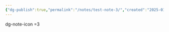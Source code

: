 ```yaml
---
{"dg-publish":true,"permalink":"/notes/test-note-3/","created":"2025-01-10T17:45:35.587+08:00","updated":"2025-01-10T17:55:32.993+08:00"}
---
```


dg-note-icon =3